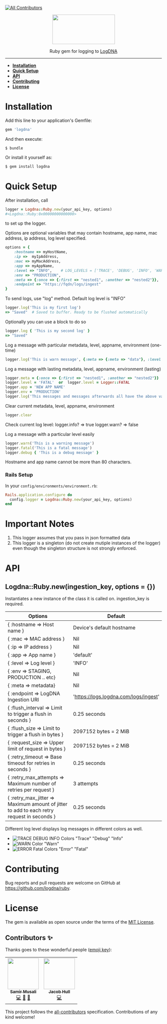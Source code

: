 
<!-- ALL-CONTRIBUTORS-BADGE:START - Do not remove or modify this section -->
[![All Contributors](https://img.shields.io/badge/all_contributors-2-orange.svg?style=flat-square)](#contributors-)
<!-- ALL-CONTRIBUTORS-BADGE:END -->
<p align="center">
  <a href="https://app.logdna.com">
    <img height="95" width="201" src="https://raw.githubusercontent.com/logdna/artwork/master/logo%2Bruby.png">
  </a>
  <p align="center">Ruby gem for logging to <a href="https://app.logdna.com">LogDNA</a></p>
</p>

---

* **[Installation](#installation)**
* **[Quick Setup](#quick-setup)**
* **[API](#api)**
* **[Contributing](#contributing)**
* **[License](#license)**

# Installation

Add this line to your application's Gemfile:

```ruby
gem 'logdna'
```

And then execute:

    $ bundle

Or install it yourself as:

```bash
$ gem install logdna
```



# Quick Setup

After installation, call

```ruby
logger = Logdna::Ruby.new(your_api_key, options)
#<Logdna::Ruby:0x00000000000000>
```

to set up the logger.

Options are optional variables that may contain hostname, app name, mac address, ip address, log level specified.

```ruby
options = {
    :hostname => myHostName,
    :ip =>  myIpAddress,
    :mac => myMacAddress,
    :app => myAppName,
    :level => "INFO",    # LOG_LEVELS = ['TRACE', 'DEBUG', 'INFO', 'WARN', 'ERROR', 'FATAL'] or your customized log level (custom levels for Rails have to be sent with a log message)
    :env => "PRODUCTION",
    :meta => {:once => {:first => "nested1", :another => "nested2"}},
    :endpoint => "https://fqdn/logs/ingest"
}
```

To send logs, use "log" method. Default log level is "INFO"

```ruby
logger.log('This is my first log')
=> "Saved"  # Saved to buffer. Ready to be flushed automatically
```

Optionally you can use a block to do so

```ruby
logger.log { 'This is my second log' }
=> "Saved"
```

Log a message with particular metadata, level, appname, environment (one-time)

```ruby
logger.log('This is warn message', {:meta => {:meta => "data"}, :level => "WARN", :app => "awesome", :env => "DEVELOPMENT"})
```

Log a message with lasting metadata, level, appname, environment (lasting)

```ruby
logger.meta = {:once => {:first => "nested1", :another => "nested2"}}
logger.level = 'FATAL'  or  logger.level = Logger::FATAL
logger.app = 'NEW APP NAME'
logger.env = 'PRODUCTION'
logger.log('This messages and messages afterwards all have the above values')
```

Clear current metadata, level, appname, environment

```ruby
logger.clear
```

Check current log level:
    logger.info? => true
    logger.warn? => false

Log a message with a particular level easily

```ruby
logger.warn('This is a warning message')
logger.fatal('This is a fatal message')
logger.debug { 'This is a debug message' }
```

Hostname and app name cannot be more than 80 characters.

### Rails Setup

In your `config/environments/environment.rb`:

```ruby
Rails.application.configure do
  config.logger = Logdna::Ruby.new(your_api_key, options)
end
```

# Important Notes

1. This logger assumes that you pass in json formatted data
2. This logger is a singleton (do not create mutiple instances of the logger) even though the singleton structure is not strongly enforced.

# API

## Logdna::Ruby.new(ingestion_key, options = {})

Instantiates a new instance of the class it is called on. ingestion_key is required.

| Options | Default |
|---------|---------|
|{ :hostname => Host name } | Device's default hostname |
|{ :mac => MAC address } | Nil |
|{ :ip => IP address } | Nil |
|{ :app => App name } | 'default' |
|{ :level => Log level } | 'INFO' |
|{ :env => STAGING, PRODUCTION .. etc} | Nil |
|{ :meta => metadata} | Nil |
|{ :endpoint => LogDNA Ingestion URI | 'https://logs.logdna.com/logs/ingest' |
|{ :flush_interval => Limit to trigger a flush in seconds } | 0.25 seconds |
|{ :flush_size => Limit to trigger a flush in bytes } | 2097152 bytes = 2 MiB |
|{ :request_size => Upper limit of request in bytes } | 2097152 bytes = 2 MiB |
|{ :retry_timeout => Base timeout for retries in seconds } | 0.25 seconds |
|{ :retry_max_attempts => Maximum number of retries per request } | 3 attempts |
|{ :retry_max_jitter => Maximum amount of jitter to add to each retry request in seconds } | 0.25 seconds |

Different log level displays log messages in different colors as well.
- ![TRACE DEBUG INFO Colors](https://placehold.it/15/515151/000000?text=+)   "Trace"  "Debug"  "Info"
- ![WARN Color](https://placehold.it/15/ec9563/000000?text=+)   "Warn"
- ![ERROR Fatal Colors](https://placehold.it/15/e37e7d/000000?text=+)   "Error"  "Fatal"



# Contributing

Bug reports and pull requests are welcome on GitHub at https://github.com/logdna/ruby.


# License

The gem is available as open source under the terms of the [MIT License](http://opensource.org/licenses/MIT).

## Contributors ✨

Thanks goes to these wonderful people ([emoji key](https://allcontributors.org/docs/en/emoji-key)):

<!-- ALL-CONTRIBUTORS-LIST:START - Do not remove or modify this section -->
<!-- prettier-ignore-start -->
<!-- markdownlint-disable -->
<table>
  <tr>
    <td align="center"><a href="https://github.com/smusali"><img src="https://avatars.githubusercontent.com/u/34287490?v=4?s=100" width="100px;" alt=""/><br /><sub><b>Samir Musali</b></sub></a><br /><a href="https://github.com/logdna/ruby/commits?author=smusali" title="Code">💻</a> <a href="https://github.com/logdna/ruby/commits?author=smusali" title="Documentation">📖</a> <a href="#maintenance-smusali" title="Maintenance">🚧</a></td>
    <td align="center"><a href="https://github.com/jakedipity"><img src="https://avatars.githubusercontent.com/u/29671917?v=4?s=100" width="100px;" alt=""/><br /><sub><b>Jacob Hull</b></sub></a><br /><a href="https://github.com/logdna/ruby/commits?author=jakedipity" title="Code">💻</a></td>
  </tr>
</table>

<!-- markdownlint-restore -->
<!-- prettier-ignore-end -->

<!-- ALL-CONTRIBUTORS-LIST:END -->

This project follows the [all-contributors](https://github.com/all-contributors/all-contributors) specification. Contributions of any kind welcome!

